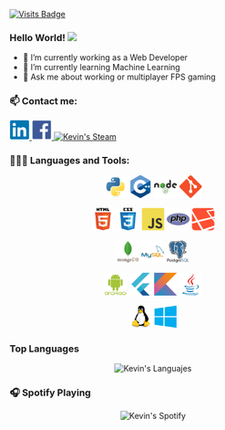 [![Visits Badge](https://badges.pufler.dev/visits/kevinmuz55/kevinmuz55)](https://badges.pufler.dev/visits/kevinmuz55/kevinmuz55)

### Hello World!  <img src="https://github.com/sciencepal/sciencepal/blob/master/assets/Hi.gif" width="29px">

  - 🔭 I’m currently working as a Web Developer
  - 🌱 I’m currently learning Machine Learning
  - 💬 Ask me about working or multiplayer FPS gaming
<!--  
  - 😄 Pronouns: He / Him
  - ⚡ Fun fact: My name is an anagram of "I Play Data"
-->
### 📫 Contact me:

<p align="left">
<a href="https://www.linkedin.com/in/kevin-muñoz-rengifo-4178501b0"> <img alt="Kevin's LinkdeIN" width="35px" src="https://raw.githubusercontent.com/devicons/devicon/master/icons/linkedin/linkedin-original.svg" /> </a>
<a href="https://www.facebook.com/Kevinmuz55"> <img alt="Kevin's Facebook" width="35px" src="https://raw.githubusercontent.com/devicons/devicon/master/icons/facebook/facebook-original.svg" /> </a>
<a href="https://steamcommunity.com/profiles/76561198075714144/"> <img alt="Kevin's Steam" width="35px" src="https://upload.wikimedia.org/wikipedia/commons/8/83/Steam_icon_logo.svg" /> </a>
</p>

### 👨🏻‍💻 Languages and Tools:

<p align="center"> 
<!-- PROGRAMING -->
  <img src="https://raw.githubusercontent.com/devicons/devicon/master/icons/python/python-original.svg" alt="python" width="40" height="40"/>
  <img src="https://raw.githubusercontent.com/devicons/devicon/master/icons/cplusplus/cplusplus-original.svg" alt="cplusplus" width="40" height="40"/>
  <img src="https://raw.githubusercontent.com/devicons/devicon/master/icons/nodejs/nodejs-original-wordmark.svg" alt="nodejs" width="40" height="40"/>
  <img src="https://raw.githubusercontent.com/devicons/devicon/master/icons/git/git-original.svg" alt="git" width="40" height="40"/>
</p>
<p align="center"> 
<!-- WEB -->
  <img src="https://raw.githubusercontent.com/devicons/devicon/master/icons/html5/html5-original-wordmark.svg" alt="html5" width="40" height="40"/>
  <img src="https://raw.githubusercontent.com/devicons/devicon/master/icons/css3/css3-original-wordmark.svg" alt="css3" width="40" height="40"/>
  <img src="https://raw.githubusercontent.com/devicons/devicon/master/icons/javascript/javascript-original.svg" alt="javascript" width="40" height="40"/>
  <img src="https://raw.githubusercontent.com/devicons/devicon/master/icons/php/php-original.svg" alt="php" width="40" height="40"/>
  <img src="https://raw.githubusercontent.com/devicons/devicon/master/icons/laravel/laravel-plain.svg" alt="php" width="40" height="40"/>
</p>
<p align="center"> 
<!-- DB -->
  <img src="https://raw.githubusercontent.com/devicons/devicon/master/icons/mongodb/mongodb-original-wordmark.svg" alt="mongodb" width="40" height="40"/>
  <img src="https://raw.githubusercontent.com/devicons/devicon/master/icons/mysql/mysql-original-wordmark.svg" alt="mysql" width="40" height="40"/>
  <img src="https://raw.githubusercontent.com/devicons/devicon/master/icons/postgresql/postgresql-original-wordmark.svg" alt="postgresql" width="40" height="40"/>
</p>
<p align="center"> 
<!-- MOBILE -->
  <img src="https://raw.githubusercontent.com/devicons/devicon/master/icons/android/android-plain-wordmark.svg" alt="android" width="40" height="40"/>
  <img src="https://raw.githubusercontent.com/devicons/devicon/master/icons/flutter/flutter-original.svg" alt="flutter" width="40" height="40"/>
  <img src="https://raw.githubusercontent.com/devicons/devicon/master/icons/kotlin/kotlin-original.svg" alt="kotlin" width="40" height="40"/>
  <img src="https://raw.githubusercontent.com/devicons/devicon/master/icons/java/java-original.svg" alt="java" width="40" height="40"/>
</p>
<p align="center">
<!-- OS -->
  <img src="https://raw.githubusercontent.com/devicons/devicon/master/icons/linux/linux-original.svg" alt="linux" width="40" height="40"/>
  <img src="https://raw.githubusercontent.com/devicons/devicon/master/icons/windows8/windows8-original.svg" alt="windows" width="40" height="40"/>
</p>

### Top Languages
<p align="center">
  <img src="https://github-readme-stats.vercel.app/api/top-langs/?username=kevinmuz55&layout=compact&theme=dark" alt="Kevin's Languajes" />
</p>

### 🎧 Spotify Playing
<p align="center">
  <img src="https://spotify-github-profile.vercel.app/api/view?uid=kevinmuz55&cover_image=true&theme=default" alt="Kevin's Spotify" />
</p>
<!--
**kevinmuz55/kevinmuz55** is a ✨ _special_ ✨ repository because its `README.md` (this file) appears on your GitHub profile.

Here are some ideas to get you started:

- 🔭 I’m currently working on ...
- 🌱 I’m currently learning ...
- 👯 I’m looking to collaborate on ...
- 🤔 I’m looking for help with ...
- 💬 Ask me about ...
- 📫 How to reach me: ...
- 😄 Pronouns: ...
- ⚡ Fun fact: ...
-->
